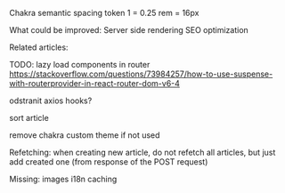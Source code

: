 Chakra semantic spacing token
1 = 0.25 rem = 16px

What could be improved:
Server side rendering
SEO optimization

Related articles:

TODO:
lazy load components in router
https://stackoverflow.com/questions/73984257/how-to-use-suspense-with-routerprovider-in-react-router-dom-v6-4

odstranit axios hooks?

sort article

remove chakra custom theme if not used

Refetching:
when creating new article, do not refetch all articles, but just add created one (from response of the POST request)

Missing:
images
i18n
caching
